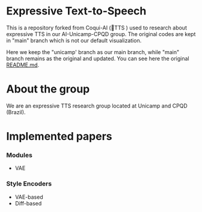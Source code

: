 # Expressive Text-to-Speech

This is a repository forked from Coqui-AI (🐸TTS ) used to research about expressive TTS in our AI-Unicamp-CPQD group. The original codes are kept in "main" branch which is not our default visualization. 

Here we keep the "unicamp' branch as our main branch, while "main" branch remains as the original and updated. You can see here the original [README.md](https://github.com/AI-Unicamp/TTS/blob/main/README.md).

# About the group

We are an expressive TTS research group located at Unicamp and CPQD (Brazil). 

# Implemented papers

### Modules
- VAE

### Style Encoders
- VAE-based
- Diff-based
